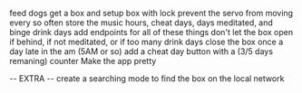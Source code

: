 feed dogs
get a box and setup box with lock
prevent the servo from moving every so often
store the music hours, cheat days, days meditated, and binge drink days
add endpoints for all of these things
don't let the box open if behind, if not meditated, or if too many drink days
close the box once a day late in the am (5AM or so)
add a cheat day button with a (3/5 days remaning) counter
Make the app pretty

-- EXTRA -- 
create a searching mode to find the box on the local network
